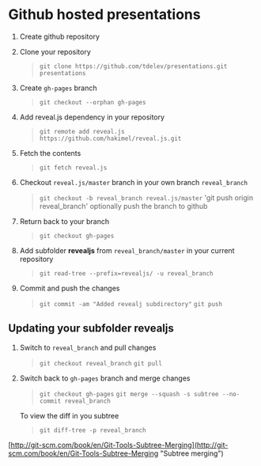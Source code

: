 # Github hosted presentations

1. Create github repository

2. Clone your repository 

   > `git clone https://github.com/tdelev/presentations.git presentations`

3. Create `gh-pages` branch

   > `git checkout --orphan gh-pages`

3. Add reveal.js dependency in your repository 

   > `git remote add reveal.js https://github.com/hakimel/reveal.js.git`

4. Fetch the contents

   > `git fetch reveal.js`

5. Checkout `reveal.js/master` branch in your own branch `reveal_branch`

   > `git checkout -b reveal_branch reveal.js/master`
   > 'git push origin reveal_branch' optionally push the branch to github 

6. Return back to your branch

   > `git checkout gh-pages`

7. Add subfolder **revealjs** from `reveal_branch/master` in your current repository

   > `git read-tree --prefix=revealjs/ -u reveal_branch`

8. Commit and push the changes

   > `git commit -am "Added revealj subdirectory"`
   > `git push`

## Updating your subfolder **revealjs**

1. Switch to `reveal_branch` and pull changes

   > `git checkout reveal_branch`
   > `git pull`

2. Switch back to `gh-pages` branch and merge changes

   > `git checkout gh-pages`
   > `git merge --squash -s subtree --no-commit reveal_branch`

   To view the diff in you subtree
   > `git diff-tree -p reveal_branch`




[http://git-scm.com/book/en/Git-Tools-Subtree-Merging](http://git-scm.com/book/en/Git-Tools-Subtree-Merging "Subtree merging")